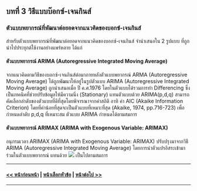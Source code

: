 ## บทที่ 3 วิธีแบบบ๊อกซ์-เจนกินส์
### ตัวแบบพยากรณ์ที่พัฒนาต่อยอดจากแนวคิดของบอกซ์-เจนกินส์

สำหรับตัวแบบพยากรณ์ที่พัฒนาต่อยอดจากแนวคิดของบอกซ์-เจนกินส์ จำนำเสนอใน 2 รูปแบบ ที่ถูกนำไปประยุกต์ใช้งานอย่างแพร่หลาย ได้แก่

#### ตัวแบบพยากรณ์ ARIMA (Autoregressive Integrated Moving Average)

จากแนวคิดตามวิธีของบอกซ์-เจนกินส์ต่อมาภายหลังตัวแบบพยากรณ์ ARMA (Autoregressive Moving Average) ได้ถูกพัฒนาให้อยู่ในรูปตัวแบบ ARIMA (Autoregressive Integrated Moving Average) ถูกนำเสนอเมื่อ ปี ค.ศ.1976 โดยในตัวแบบได้รวมการทำ Differencing ซึ่งเป็นเทคนิคที่ช่วยปรับข้อมูลให้มีความนิ่ง (Stationary) แทนตัวแบบด้วย ARIMA(p,d,q) สามารถคัดเลือกลำดับของตัวแบบที่ดีที่สุดโดยพิจารณาจากค่าสถิติ อาทิ ค่า AIC (Akaike Information Criterion) โดยที่ค่าน้อยที่สุดจะเป็นตัวแบบที่เหมาะที่สุด (Akaike, 1974, pp.716-723) เพื่อกำหนดลำดับ p,d,q ที่เหมาะสม ตัวแบบ ARIMA กำหนดได้ตามสมการ

#### ตัวแบบพยากรณ์ ARIMAX (ARIMA with Exogenous Variable: ARIMAX)

อนุกรมเวลา ARIMAX (ARIMA with Exogenous Variable: ARIMAX) ปรับปรุงมาจากวิธี ARIMA (Autoregressive Integrated Moving Average) โดยการนำตัวแปรอิสระเข้ามาร่วมในตัวแบบพยากรณ์ แทนด้วย <img src="https://latex.codecogs.com/gif.latex?x{_{t}}" /> เป็นไปตามสมการ

---
#### [<< หน้าก่อนหน้า](0302.md) | [หน้าเลือกหัวข้อ](README.md) | [หน้าต่อไป >>](0304.md)
---
